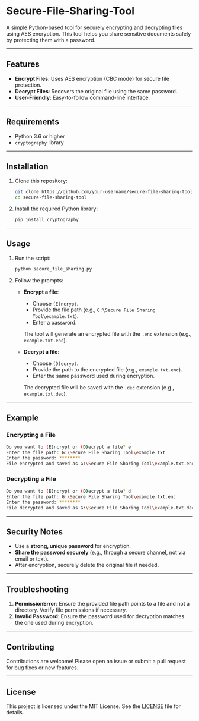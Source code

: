 # Secure-File-Sharing-Tool

A simple Python-based tool for securely encrypting and decrypting files using AES encryption. This tool helps you share sensitive documents safely by protecting them with a password.

---

## Features
- **Encrypt Files**: Uses AES encryption (CBC mode) for secure file protection.
- **Decrypt Files**: Recovers the original file using the same password.
- **User-Friendly**: Easy-to-follow command-line interface.

---

## Requirements
- Python 3.6 or higher
- `cryptography` library

---

## Installation

1. Clone this repository:
   ```bash
   git clone https://github.com/your-username/secure-file-sharing-tool.git
   cd secure-file-sharing-tool
   ```

2. Install the required Python library:
   ```bash
   pip install cryptography
   ```

---

## Usage

1. Run the script:
   ```bash
   python secure_file_sharing.py
   ```

2. Follow the prompts:
   - **Encrypt a file**:
     - Choose `(E)ncrypt`.
     - Provide the file path (e.g., `G:\Secure File Sharing Tool\example.txt`).
     - Enter a password.

     The tool will generate an encrypted file with the `.enc` extension (e.g., `example.txt.enc`).

   - **Decrypt a file**:
     - Choose `(D)ecrypt`.
     - Provide the path to the encrypted file (e.g., `example.txt.enc`).
     - Enter the same password used during encryption.

     The decrypted file will be saved with the `.dec` extension (e.g., `example.txt.dec`).

---

## Example

### Encrypting a File
```bash
Do you want to (E)ncrypt or (D)ecrypt a file? e
Enter the file path: G:\Secure File Sharing Tool\example.txt
Enter the password: ********
File encrypted and saved as G:\Secure File Sharing Tool\example.txt.enc
```

### Decrypting a File
```bash
Do you want to (E)ncrypt or (D)ecrypt a file? d
Enter the file path: G:\Secure File Sharing Tool\example.txt.enc
Enter the password: ********
File decrypted and saved as G:\Secure File Sharing Tool\example.txt.dec
```

---

## Security Notes
- Use a **strong, unique password** for encryption.
- **Share the password securely** (e.g., through a secure channel, not via email or text).
- After encryption, securely delete the original file if needed.

---

## Troubleshooting
1. **PermissionError**: Ensure the provided file path points to a file and not a directory. Verify file permissions if necessary.
2. **Invalid Password**: Ensure the password used for decryption matches the one used during encryption.

---

## Contributing
Contributions are welcome! Please open an issue or submit a pull request for bug fixes or new features.

---

## License
This project is licensed under the MIT License. See the [LICENSE](LICENSE) file for details.
```

